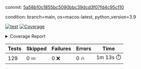 commit: [5a58b10c1855bc5090bbc39dcd3f07fd4c95c110](https://github.com/rcmdnk/homebrew-file/tree/5a58b10c1855bc5090bbc39dcd3f07fd4c95c110)

condition: branch=main, os=macos-latest, python_version=3.9

[![test](https://github.com/rcmdnk/homebrew-file/actions/workflows/test.yml/badge.svg)](https://github.com/rcmdnk/homebrew-file/actions/runs/16517467331)
<a href="https://github.com/rcmdnk/homebrew-file/blob/5a58b10c1855bc5090bbc39dcd3f07fd4c95c110/README.md"><img alt="Coverage" src="https://img.shields.io/badge/Coverage-57%25-orange.svg" /></a><details><summary>Coverage Report </summary><table><tr><th>File</th><th>Stmts</th><th>Miss</th><th>Cover</th><th>Missing</th></tr><tbody><tr><td colspan="5"><b>bin</b></td></tr><tr><td>&nbsp; &nbsp;<a href="https://github.com/rcmdnk/homebrew-file/blob/5a58b10c1855bc5090bbc39dcd3f07fd4c95c110/bin/brew-file">brew-file</a></td><td>2162</td><td>940</td><td>57%</td><td><a href="https://github.com/rcmdnk/homebrew-file/blob/5a58b10c1855bc5090bbc39dcd3f07fd4c95c110/bin/brew-file#L56-L62">56&ndash;62</a>, <a href="https://github.com/rcmdnk/homebrew-file/blob/5a58b10c1855bc5090bbc39dcd3f07fd4c95c110/bin/brew-file#L149">149</a>, <a href="https://github.com/rcmdnk/homebrew-file/blob/5a58b10c1855bc5090bbc39dcd3f07fd4c95c110/bin/brew-file#L161">161</a>, <a href="https://github.com/rcmdnk/homebrew-file/blob/5a58b10c1855bc5090bbc39dcd3f07fd4c95c110/bin/brew-file#L164">164</a>, <a href="https://github.com/rcmdnk/homebrew-file/blob/5a58b10c1855bc5090bbc39dcd3f07fd4c95c110/bin/brew-file#L213">213</a>, <a href="https://github.com/rcmdnk/homebrew-file/blob/5a58b10c1855bc5090bbc39dcd3f07fd4c95c110/bin/brew-file#L307">307</a>, <a href="https://github.com/rcmdnk/homebrew-file/blob/5a58b10c1855bc5090bbc39dcd3f07fd4c95c110/bin/brew-file#L310">310</a>, <a href="https://github.com/rcmdnk/homebrew-file/blob/5a58b10c1855bc5090bbc39dcd3f07fd4c95c110/bin/brew-file#L378-L380">378&ndash;380</a>, <a href="https://github.com/rcmdnk/homebrew-file/blob/5a58b10c1855bc5090bbc39dcd3f07fd4c95c110/bin/brew-file#L389-L390">389&ndash;390</a>, <a href="https://github.com/rcmdnk/homebrew-file/blob/5a58b10c1855bc5090bbc39dcd3f07fd4c95c110/bin/brew-file#L484">484</a>, <a href="https://github.com/rcmdnk/homebrew-file/blob/5a58b10c1855bc5090bbc39dcd3f07fd4c95c110/bin/brew-file#L490-L493">490&ndash;493</a>, <a href="https://github.com/rcmdnk/homebrew-file/blob/5a58b10c1855bc5090bbc39dcd3f07fd4c95c110/bin/brew-file#L531-L555">531&ndash;555</a>, <a href="https://github.com/rcmdnk/homebrew-file/blob/5a58b10c1855bc5090bbc39dcd3f07fd4c95c110/bin/brew-file#L559-L567">559&ndash;567</a>, <a href="https://github.com/rcmdnk/homebrew-file/blob/5a58b10c1855bc5090bbc39dcd3f07fd4c95c110/bin/brew-file#L693">693</a>, <a href="https://github.com/rcmdnk/homebrew-file/blob/5a58b10c1855bc5090bbc39dcd3f07fd4c95c110/bin/brew-file#L813-L817">813&ndash;817</a>, <a href="https://github.com/rcmdnk/homebrew-file/blob/5a58b10c1855bc5090bbc39dcd3f07fd4c95c110/bin/brew-file#L830-L835">830&ndash;835</a>, <a href="https://github.com/rcmdnk/homebrew-file/blob/5a58b10c1855bc5090bbc39dcd3f07fd4c95c110/bin/brew-file#L846">846</a>, <a href="https://github.com/rcmdnk/homebrew-file/blob/5a58b10c1855bc5090bbc39dcd3f07fd4c95c110/bin/brew-file#L863">863</a>, <a href="https://github.com/rcmdnk/homebrew-file/blob/5a58b10c1855bc5090bbc39dcd3f07fd4c95c110/bin/brew-file#L867-L875">867&ndash;875</a>, <a href="https://github.com/rcmdnk/homebrew-file/blob/5a58b10c1855bc5090bbc39dcd3f07fd4c95c110/bin/brew-file#L884-L887">884&ndash;887</a>, <a href="https://github.com/rcmdnk/homebrew-file/blob/5a58b10c1855bc5090bbc39dcd3f07fd4c95c110/bin/brew-file#L889-L892">889&ndash;892</a>, <a href="https://github.com/rcmdnk/homebrew-file/blob/5a58b10c1855bc5090bbc39dcd3f07fd4c95c110/bin/brew-file#L894-L897">894&ndash;897</a>, <a href="https://github.com/rcmdnk/homebrew-file/blob/5a58b10c1855bc5090bbc39dcd3f07fd4c95c110/bin/brew-file#L908-L926">908&ndash;926</a>, <a href="https://github.com/rcmdnk/homebrew-file/blob/5a58b10c1855bc5090bbc39dcd3f07fd4c95c110/bin/brew-file#L977-L987">977&ndash;987</a>, <a href="https://github.com/rcmdnk/homebrew-file/blob/5a58b10c1855bc5090bbc39dcd3f07fd4c95c110/bin/brew-file#L990-L1017">990&ndash;1017</a>, <a href="https://github.com/rcmdnk/homebrew-file/blob/5a58b10c1855bc5090bbc39dcd3f07fd4c95c110/bin/brew-file#L1033-L1048">1033&ndash;1048</a>, <a href="https://github.com/rcmdnk/homebrew-file/blob/5a58b10c1855bc5090bbc39dcd3f07fd4c95c110/bin/brew-file#L1090">1090</a>, <a href="https://github.com/rcmdnk/homebrew-file/blob/5a58b10c1855bc5090bbc39dcd3f07fd4c95c110/bin/brew-file#L1106-L1111">1106&ndash;1111</a>, <a href="https://github.com/rcmdnk/homebrew-file/blob/5a58b10c1855bc5090bbc39dcd3f07fd4c95c110/bin/brew-file#L1115-L1117">1115&ndash;1117</a>, <a href="https://github.com/rcmdnk/homebrew-file/blob/5a58b10c1855bc5090bbc39dcd3f07fd4c95c110/bin/brew-file#L1121-L1124">1121&ndash;1124</a>, <a href="https://github.com/rcmdnk/homebrew-file/blob/5a58b10c1855bc5090bbc39dcd3f07fd4c95c110/bin/brew-file#L1128-L1130">1128&ndash;1130</a>, <a href="https://github.com/rcmdnk/homebrew-file/blob/5a58b10c1855bc5090bbc39dcd3f07fd4c95c110/bin/brew-file#L1134-L1136">1134&ndash;1136</a>, <a href="https://github.com/rcmdnk/homebrew-file/blob/5a58b10c1855bc5090bbc39dcd3f07fd4c95c110/bin/brew-file#L1140-L1142">1140&ndash;1142</a>, <a href="https://github.com/rcmdnk/homebrew-file/blob/5a58b10c1855bc5090bbc39dcd3f07fd4c95c110/bin/brew-file#L1146-L1148">1146&ndash;1148</a>, <a href="https://github.com/rcmdnk/homebrew-file/blob/5a58b10c1855bc5090bbc39dcd3f07fd4c95c110/bin/brew-file#L1152-L1154">1152&ndash;1154</a>, <a href="https://github.com/rcmdnk/homebrew-file/blob/5a58b10c1855bc5090bbc39dcd3f07fd4c95c110/bin/brew-file#L1158-L1161">1158&ndash;1161</a>, <a href="https://github.com/rcmdnk/homebrew-file/blob/5a58b10c1855bc5090bbc39dcd3f07fd4c95c110/bin/brew-file#L1165-L1167">1165&ndash;1167</a>, <a href="https://github.com/rcmdnk/homebrew-file/blob/5a58b10c1855bc5090bbc39dcd3f07fd4c95c110/bin/brew-file#L1185">1185</a>, <a href="https://github.com/rcmdnk/homebrew-file/blob/5a58b10c1855bc5090bbc39dcd3f07fd4c95c110/bin/brew-file#L1235-L1237">1235&ndash;1237</a>, <a href="https://github.com/rcmdnk/homebrew-file/blob/5a58b10c1855bc5090bbc39dcd3f07fd4c95c110/bin/brew-file#L1240">1240</a>, <a href="https://github.com/rcmdnk/homebrew-file/blob/5a58b10c1855bc5090bbc39dcd3f07fd4c95c110/bin/brew-file#L1246">1246</a>, <a href="https://github.com/rcmdnk/homebrew-file/blob/5a58b10c1855bc5090bbc39dcd3f07fd4c95c110/bin/brew-file#L1268-L1271">1268&ndash;1271</a>, <a href="https://github.com/rcmdnk/homebrew-file/blob/5a58b10c1855bc5090bbc39dcd3f07fd4c95c110/bin/brew-file#L1349">1349</a>, <a href="https://github.com/rcmdnk/homebrew-file/blob/5a58b10c1855bc5090bbc39dcd3f07fd4c95c110/bin/brew-file#L1386">1386</a>, <a href="https://github.com/rcmdnk/homebrew-file/blob/5a58b10c1855bc5090bbc39dcd3f07fd4c95c110/bin/brew-file#L1423">1423</a>, <a href="https://github.com/rcmdnk/homebrew-file/blob/5a58b10c1855bc5090bbc39dcd3f07fd4c95c110/bin/brew-file#L1426">1426</a>, <a href="https://github.com/rcmdnk/homebrew-file/blob/5a58b10c1855bc5090bbc39dcd3f07fd4c95c110/bin/brew-file#L1438">1438</a>, <a href="https://github.com/rcmdnk/homebrew-file/blob/5a58b10c1855bc5090bbc39dcd3f07fd4c95c110/bin/brew-file#L1440">1440</a>, <a href="https://github.com/rcmdnk/homebrew-file/blob/5a58b10c1855bc5090bbc39dcd3f07fd4c95c110/bin/brew-file#L1475-L1476">1475&ndash;1476</a>, <a href="https://github.com/rcmdnk/homebrew-file/blob/5a58b10c1855bc5090bbc39dcd3f07fd4c95c110/bin/brew-file#L1481-L1484">1481&ndash;1484</a>, <a href="https://github.com/rcmdnk/homebrew-file/blob/5a58b10c1855bc5090bbc39dcd3f07fd4c95c110/bin/brew-file#L1514-L1541">1514&ndash;1541</a>, <a href="https://github.com/rcmdnk/homebrew-file/blob/5a58b10c1855bc5090bbc39dcd3f07fd4c95c110/bin/brew-file#L1548">1548</a>, <a href="https://github.com/rcmdnk/homebrew-file/blob/5a58b10c1855bc5090bbc39dcd3f07fd4c95c110/bin/brew-file#L1550">1550</a>, <a href="https://github.com/rcmdnk/homebrew-file/blob/5a58b10c1855bc5090bbc39dcd3f07fd4c95c110/bin/brew-file#L1559-L1560">1559&ndash;1560</a>, <a href="https://github.com/rcmdnk/homebrew-file/blob/5a58b10c1855bc5090bbc39dcd3f07fd4c95c110/bin/brew-file#L1565">1565</a>, <a href="https://github.com/rcmdnk/homebrew-file/blob/5a58b10c1855bc5090bbc39dcd3f07fd4c95c110/bin/brew-file#L1571">1571</a>, <a href="https://github.com/rcmdnk/homebrew-file/blob/5a58b10c1855bc5090bbc39dcd3f07fd4c95c110/bin/brew-file#L1575-L1586">1575&ndash;1586</a>, <a href="https://github.com/rcmdnk/homebrew-file/blob/5a58b10c1855bc5090bbc39dcd3f07fd4c95c110/bin/brew-file#L1589-L1594">1589&ndash;1594</a>, <a href="https://github.com/rcmdnk/homebrew-file/blob/5a58b10c1855bc5090bbc39dcd3f07fd4c95c110/bin/brew-file#L1605-L1625">1605&ndash;1625</a>, <a href="https://github.com/rcmdnk/homebrew-file/blob/5a58b10c1855bc5090bbc39dcd3f07fd4c95c110/bin/brew-file#L1653">1653</a>, <a href="https://github.com/rcmdnk/homebrew-file/blob/5a58b10c1855bc5090bbc39dcd3f07fd4c95c110/bin/brew-file#L1692-L1699">1692&ndash;1699</a>, <a href="https://github.com/rcmdnk/homebrew-file/blob/5a58b10c1855bc5090bbc39dcd3f07fd4c95c110/bin/brew-file#L1706-L1714">1706&ndash;1714</a>, <a href="https://github.com/rcmdnk/homebrew-file/blob/5a58b10c1855bc5090bbc39dcd3f07fd4c95c110/bin/brew-file#L1730">1730</a>, <a href="https://github.com/rcmdnk/homebrew-file/blob/5a58b10c1855bc5090bbc39dcd3f07fd4c95c110/bin/brew-file#L1740">1740</a>, <a href="https://github.com/rcmdnk/homebrew-file/blob/5a58b10c1855bc5090bbc39dcd3f07fd4c95c110/bin/brew-file#L1746">1746</a>, <a href="https://github.com/rcmdnk/homebrew-file/blob/5a58b10c1855bc5090bbc39dcd3f07fd4c95c110/bin/brew-file#L1756">1756</a>, <a href="https://github.com/rcmdnk/homebrew-file/blob/5a58b10c1855bc5090bbc39dcd3f07fd4c95c110/bin/brew-file#L1765-L1766">1765&ndash;1766</a>, <a href="https://github.com/rcmdnk/homebrew-file/blob/5a58b10c1855bc5090bbc39dcd3f07fd4c95c110/bin/brew-file#L1770">1770</a>, <a href="https://github.com/rcmdnk/homebrew-file/blob/5a58b10c1855bc5090bbc39dcd3f07fd4c95c110/bin/brew-file#L1776">1776</a>, <a href="https://github.com/rcmdnk/homebrew-file/blob/5a58b10c1855bc5090bbc39dcd3f07fd4c95c110/bin/brew-file#L1782-L1786">1782&ndash;1786</a>, <a href="https://github.com/rcmdnk/homebrew-file/blob/5a58b10c1855bc5090bbc39dcd3f07fd4c95c110/bin/brew-file#L1802-L1809">1802&ndash;1809</a>, <a href="https://github.com/rcmdnk/homebrew-file/blob/5a58b10c1855bc5090bbc39dcd3f07fd4c95c110/bin/brew-file#L1816-L1820">1816&ndash;1820</a>, <a href="https://github.com/rcmdnk/homebrew-file/blob/5a58b10c1855bc5090bbc39dcd3f07fd4c95c110/bin/brew-file#L1824">1824</a>, <a href="https://github.com/rcmdnk/homebrew-file/blob/5a58b10c1855bc5090bbc39dcd3f07fd4c95c110/bin/brew-file#L1837-L1838">1837&ndash;1838</a>, <a href="https://github.com/rcmdnk/homebrew-file/blob/5a58b10c1855bc5090bbc39dcd3f07fd4c95c110/bin/brew-file#L1859-L1967">1859&ndash;1967</a>, <a href="https://github.com/rcmdnk/homebrew-file/blob/5a58b10c1855bc5090bbc39dcd3f07fd4c95c110/bin/brew-file#L1970-L1979">1970&ndash;1979</a>, <a href="https://github.com/rcmdnk/homebrew-file/blob/5a58b10c1855bc5090bbc39dcd3f07fd4c95c110/bin/brew-file#L1992">1992</a>, <a href="https://github.com/rcmdnk/homebrew-file/blob/5a58b10c1855bc5090bbc39dcd3f07fd4c95c110/bin/brew-file#L1997">1997</a>, <a href="https://github.com/rcmdnk/homebrew-file/blob/5a58b10c1855bc5090bbc39dcd3f07fd4c95c110/bin/brew-file#L2002-L2041">2002&ndash;2041</a>, <a href="https://github.com/rcmdnk/homebrew-file/blob/5a58b10c1855bc5090bbc39dcd3f07fd4c95c110/bin/brew-file#L2051-L2078">2051&ndash;2078</a>, <a href="https://github.com/rcmdnk/homebrew-file/blob/5a58b10c1855bc5090bbc39dcd3f07fd4c95c110/bin/brew-file#L2082-L2148">2082&ndash;2148</a>, <a href="https://github.com/rcmdnk/homebrew-file/blob/5a58b10c1855bc5090bbc39dcd3f07fd4c95c110/bin/brew-file#L2155-L2158">2155&ndash;2158</a>, <a href="https://github.com/rcmdnk/homebrew-file/blob/5a58b10c1855bc5090bbc39dcd3f07fd4c95c110/bin/brew-file#L2167-L2170">2167&ndash;2170</a>, <a href="https://github.com/rcmdnk/homebrew-file/blob/5a58b10c1855bc5090bbc39dcd3f07fd4c95c110/bin/brew-file#L2179-L2182">2179&ndash;2182</a>, <a href="https://github.com/rcmdnk/homebrew-file/blob/5a58b10c1855bc5090bbc39dcd3f07fd4c95c110/bin/brew-file#L2191-L2212">2191&ndash;2212</a>, <a href="https://github.com/rcmdnk/homebrew-file/blob/5a58b10c1855bc5090bbc39dcd3f07fd4c95c110/bin/brew-file#L2222-L2240">2222&ndash;2240</a>, <a href="https://github.com/rcmdnk/homebrew-file/blob/5a58b10c1855bc5090bbc39dcd3f07fd4c95c110/bin/brew-file#L2249-L2259">2249&ndash;2259</a>, <a href="https://github.com/rcmdnk/homebrew-file/blob/5a58b10c1855bc5090bbc39dcd3f07fd4c95c110/bin/brew-file#L2262-L2277">2262&ndash;2277</a>, <a href="https://github.com/rcmdnk/homebrew-file/blob/5a58b10c1855bc5090bbc39dcd3f07fd4c95c110/bin/brew-file#L2280-L2292">2280&ndash;2292</a>, <a href="https://github.com/rcmdnk/homebrew-file/blob/5a58b10c1855bc5090bbc39dcd3f07fd4c95c110/bin/brew-file#L2299">2299</a>, <a href="https://github.com/rcmdnk/homebrew-file/blob/5a58b10c1855bc5090bbc39dcd3f07fd4c95c110/bin/brew-file#L2303-L2310">2303&ndash;2310</a>, <a href="https://github.com/rcmdnk/homebrew-file/blob/5a58b10c1855bc5090bbc39dcd3f07fd4c95c110/bin/brew-file#L2317-L2318">2317&ndash;2318</a>, <a href="https://github.com/rcmdnk/homebrew-file/blob/5a58b10c1855bc5090bbc39dcd3f07fd4c95c110/bin/brew-file#L2347">2347</a>, <a href="https://github.com/rcmdnk/homebrew-file/blob/5a58b10c1855bc5090bbc39dcd3f07fd4c95c110/bin/brew-file#L2353">2353</a>, <a href="https://github.com/rcmdnk/homebrew-file/blob/5a58b10c1855bc5090bbc39dcd3f07fd4c95c110/bin/brew-file#L2361-L2365">2361&ndash;2365</a>, <a href="https://github.com/rcmdnk/homebrew-file/blob/5a58b10c1855bc5090bbc39dcd3f07fd4c95c110/bin/brew-file#L2376-L2379">2376&ndash;2379</a>, <a href="https://github.com/rcmdnk/homebrew-file/blob/5a58b10c1855bc5090bbc39dcd3f07fd4c95c110/bin/brew-file#L2386">2386</a>, <a href="https://github.com/rcmdnk/homebrew-file/blob/5a58b10c1855bc5090bbc39dcd3f07fd4c95c110/bin/brew-file#L2393">2393</a>, <a href="https://github.com/rcmdnk/homebrew-file/blob/5a58b10c1855bc5090bbc39dcd3f07fd4c95c110/bin/brew-file#L2397">2397</a>, <a href="https://github.com/rcmdnk/homebrew-file/blob/5a58b10c1855bc5090bbc39dcd3f07fd4c95c110/bin/brew-file#L2418-L2451">2418&ndash;2451</a>, <a href="https://github.com/rcmdnk/homebrew-file/blob/5a58b10c1855bc5090bbc39dcd3f07fd4c95c110/bin/brew-file#L2471">2471</a>, <a href="https://github.com/rcmdnk/homebrew-file/blob/5a58b10c1855bc5090bbc39dcd3f07fd4c95c110/bin/brew-file#L2488-L2489">2488&ndash;2489</a>, <a href="https://github.com/rcmdnk/homebrew-file/blob/5a58b10c1855bc5090bbc39dcd3f07fd4c95c110/bin/brew-file#L2493">2493</a>, <a href="https://github.com/rcmdnk/homebrew-file/blob/5a58b10c1855bc5090bbc39dcd3f07fd4c95c110/bin/brew-file#L2498-L2499">2498&ndash;2499</a>, <a href="https://github.com/rcmdnk/homebrew-file/blob/5a58b10c1855bc5090bbc39dcd3f07fd4c95c110/bin/brew-file#L2505-L2525">2505&ndash;2525</a>, <a href="https://github.com/rcmdnk/homebrew-file/blob/5a58b10c1855bc5090bbc39dcd3f07fd4c95c110/bin/brew-file#L2529-L2539">2529&ndash;2539</a>, <a href="https://github.com/rcmdnk/homebrew-file/blob/5a58b10c1855bc5090bbc39dcd3f07fd4c95c110/bin/brew-file#L2542">2542</a>, <a href="https://github.com/rcmdnk/homebrew-file/blob/5a58b10c1855bc5090bbc39dcd3f07fd4c95c110/bin/brew-file#L2558">2558</a>, <a href="https://github.com/rcmdnk/homebrew-file/blob/5a58b10c1855bc5090bbc39dcd3f07fd4c95c110/bin/brew-file#L2562-L2568">2562&ndash;2568</a>, <a href="https://github.com/rcmdnk/homebrew-file/blob/5a58b10c1855bc5090bbc39dcd3f07fd4c95c110/bin/brew-file#L2570">2570</a>, <a href="https://github.com/rcmdnk/homebrew-file/blob/5a58b10c1855bc5090bbc39dcd3f07fd4c95c110/bin/brew-file#L2576">2576</a>, <a href="https://github.com/rcmdnk/homebrew-file/blob/5a58b10c1855bc5090bbc39dcd3f07fd4c95c110/bin/brew-file#L2605-L2617">2605&ndash;2617</a>, <a href="https://github.com/rcmdnk/homebrew-file/blob/5a58b10c1855bc5090bbc39dcd3f07fd4c95c110/bin/brew-file#L2633-L2634">2633&ndash;2634</a>, <a href="https://github.com/rcmdnk/homebrew-file/blob/5a58b10c1855bc5090bbc39dcd3f07fd4c95c110/bin/brew-file#L2636">2636</a>, <a href="https://github.com/rcmdnk/homebrew-file/blob/5a58b10c1855bc5090bbc39dcd3f07fd4c95c110/bin/brew-file#L2646">2646</a>, <a href="https://github.com/rcmdnk/homebrew-file/blob/5a58b10c1855bc5090bbc39dcd3f07fd4c95c110/bin/brew-file#L2661-L2908">2661&ndash;2908</a>, <a href="https://github.com/rcmdnk/homebrew-file/blob/5a58b10c1855bc5090bbc39dcd3f07fd4c95c110/bin/brew-file#L2928-L2930">2928&ndash;2930</a>, <a href="https://github.com/rcmdnk/homebrew-file/blob/5a58b10c1855bc5090bbc39dcd3f07fd4c95c110/bin/brew-file#L2939-L2949">2939&ndash;2949</a>, <a href="https://github.com/rcmdnk/homebrew-file/blob/5a58b10c1855bc5090bbc39dcd3f07fd4c95c110/bin/brew-file#L2961-L2967">2961&ndash;2967</a>, <a href="https://github.com/rcmdnk/homebrew-file/blob/5a58b10c1855bc5090bbc39dcd3f07fd4c95c110/bin/brew-file#L2979-L2993">2979&ndash;2993</a>, <a href="https://github.com/rcmdnk/homebrew-file/blob/5a58b10c1855bc5090bbc39dcd3f07fd4c95c110/bin/brew-file#L2999-L3036">2999&ndash;3036</a>, <a href="https://github.com/rcmdnk/homebrew-file/blob/5a58b10c1855bc5090bbc39dcd3f07fd4c95c110/bin/brew-file#L3044-L3068">3044&ndash;3068</a>, <a href="https://github.com/rcmdnk/homebrew-file/blob/5a58b10c1855bc5090bbc39dcd3f07fd4c95c110/bin/brew-file#L3072-L3085">3072&ndash;3085</a>, <a href="https://github.com/rcmdnk/homebrew-file/blob/5a58b10c1855bc5090bbc39dcd3f07fd4c95c110/bin/brew-file#L3089-L3102">3089&ndash;3102</a>, <a href="https://github.com/rcmdnk/homebrew-file/blob/5a58b10c1855bc5090bbc39dcd3f07fd4c95c110/bin/brew-file#L3106">3106</a>, <a href="https://github.com/rcmdnk/homebrew-file/blob/5a58b10c1855bc5090bbc39dcd3f07fd4c95c110/bin/brew-file#L3136-L3137">3136&ndash;3137</a>, <a href="https://github.com/rcmdnk/homebrew-file/blob/5a58b10c1855bc5090bbc39dcd3f07fd4c95c110/bin/brew-file#L3228">3228</a>, <a href="https://github.com/rcmdnk/homebrew-file/blob/5a58b10c1855bc5090bbc39dcd3f07fd4c95c110/bin/brew-file#L3230">3230</a>, <a href="https://github.com/rcmdnk/homebrew-file/blob/5a58b10c1855bc5090bbc39dcd3f07fd4c95c110/bin/brew-file#L3235-L3246">3235&ndash;3246</a>, <a href="https://github.com/rcmdnk/homebrew-file/blob/5a58b10c1855bc5090bbc39dcd3f07fd4c95c110/bin/brew-file#L3262">3262</a>, <a href="https://github.com/rcmdnk/homebrew-file/blob/5a58b10c1855bc5090bbc39dcd3f07fd4c95c110/bin/brew-file#L3280-L3297">3280&ndash;3297</a>, <a href="https://github.com/rcmdnk/homebrew-file/blob/5a58b10c1855bc5090bbc39dcd3f07fd4c95c110/bin/brew-file#L3320">3320</a>, <a href="https://github.com/rcmdnk/homebrew-file/blob/5a58b10c1855bc5090bbc39dcd3f07fd4c95c110/bin/brew-file#L3326">3326</a>, <a href="https://github.com/rcmdnk/homebrew-file/blob/5a58b10c1855bc5090bbc39dcd3f07fd4c95c110/bin/brew-file#L3330-L3341">3330&ndash;3341</a>, <a href="https://github.com/rcmdnk/homebrew-file/blob/5a58b10c1855bc5090bbc39dcd3f07fd4c95c110/bin/brew-file#L3350">3350</a>, <a href="https://github.com/rcmdnk/homebrew-file/blob/5a58b10c1855bc5090bbc39dcd3f07fd4c95c110/bin/brew-file#L3362">3362</a>, <a href="https://github.com/rcmdnk/homebrew-file/blob/5a58b10c1855bc5090bbc39dcd3f07fd4c95c110/bin/brew-file#L3364-L3368">3364&ndash;3368</a>, <a href="https://github.com/rcmdnk/homebrew-file/blob/5a58b10c1855bc5090bbc39dcd3f07fd4c95c110/bin/brew-file#L3372-L3375">3372&ndash;3375</a>, <a href="https://github.com/rcmdnk/homebrew-file/blob/5a58b10c1855bc5090bbc39dcd3f07fd4c95c110/bin/brew-file#L3378-L3381">3378&ndash;3381</a>, <a href="https://github.com/rcmdnk/homebrew-file/blob/5a58b10c1855bc5090bbc39dcd3f07fd4c95c110/bin/brew-file#L3384-L3392">3384&ndash;3392</a>, <a href="https://github.com/rcmdnk/homebrew-file/blob/5a58b10c1855bc5090bbc39dcd3f07fd4c95c110/bin/brew-file#L3421-L3428">3421&ndash;3428</a>, <a href="https://github.com/rcmdnk/homebrew-file/blob/5a58b10c1855bc5090bbc39dcd3f07fd4c95c110/bin/brew-file#L3439-L3446">3439&ndash;3446</a>, <a href="https://github.com/rcmdnk/homebrew-file/blob/5a58b10c1855bc5090bbc39dcd3f07fd4c95c110/bin/brew-file#L3527-L3529">3527&ndash;3529</a>, <a href="https://github.com/rcmdnk/homebrew-file/blob/5a58b10c1855bc5090bbc39dcd3f07fd4c95c110/bin/brew-file#L3552">3552</a>, <a href="https://github.com/rcmdnk/homebrew-file/blob/5a58b10c1855bc5090bbc39dcd3f07fd4c95c110/bin/brew-file#L3558">3558</a>, <a href="https://github.com/rcmdnk/homebrew-file/blob/5a58b10c1855bc5090bbc39dcd3f07fd4c95c110/bin/brew-file#L3570-L4253">3570&ndash;4253</a>, <a href="https://github.com/rcmdnk/homebrew-file/blob/5a58b10c1855bc5090bbc39dcd3f07fd4c95c110/bin/brew-file#L4257">4257</a></td></tr><tr><td><b>TOTAL</b></td><td><b>2162</b></td><td><b>940</b></td><td><b>57%</b></td><td>&nbsp;</td></tr></tbody></table></details>

| Tests | Skipped | Failures | Errors | Time |
| ----- | ------- | -------- | -------- | ------------------ |
| 129 | 0 :zzz: | 0 :x: | 0 :fire: | 1m 13s :stopwatch: |

